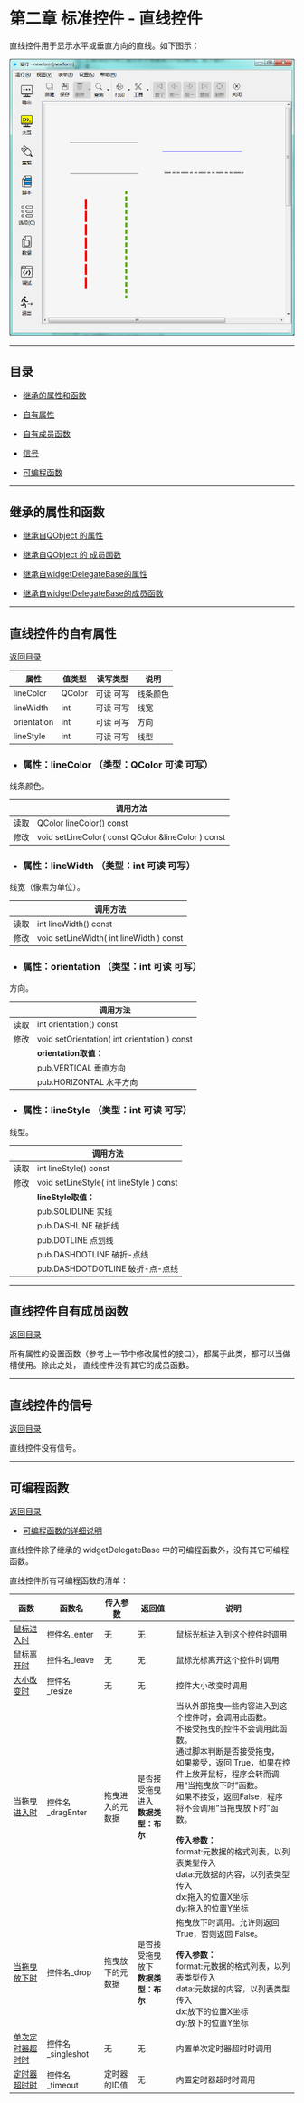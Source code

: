 # 第二章 标准控件 - 直线控件

直线控件用于显示水平或垂直方向的直线。如下图示：

![example](2-19-01.png)

---

<h2 id="category">目录</h2>

- [继承的属性和函数](#继承的属性和函数)

- [自有属性](#直线控件的自有属性)

- [自有成员函数](#直线控件自有成员函数)

- [信号](#直线控件的信号)

- [可编程函数](#可编程函数)

---

## 继承的属性和函数

- [继承自QObject 的属性](2-1-qobject?id=属性)

- [继承自QObject 的 成员函数](2-1-qobject?id=成员函数)

- [继承自widgetDelegateBase的属性](2-2-base?id=属性)

- [继承自widgetDelegateBase的成员函数](2-2-base?id=成员函数)

---

## 直线控件的自有属性

[返回目录](#category)

|属性|值类型|读写类型|说明|
| - | - | - | - |
|lineColor|QColor|可读 可写|线条颜色|
|lineWidth|int|可读 可写|线宽|
|orientation|int|可读 可写|方向|
|lineStyle|int|可读 可写|线型|

- ### 属性：lineColor （类型：QColor 可读 可写）

线条颜色。

|      |                      调用方法                       |
| ---- | -------------------------------------------------- |
| 读取 | QColor lineColor() const                           |
| 修改 | void setLineColor( const QColor &lineColor ) const |

- ### 属性：lineWidth （类型：int 可读 可写）

线宽（像素为单位）。

|      |                 调用方法                  |
| ---- | ---------------------------------------- |
| 读取 | int lineWidth() const                    |
| 修改 | void setLineWidth( int lineWidth ) const |

- ### 属性：orientation （类型：int 可读 可写）

方向。

|      |                   调用方法                    |
| ---- | -------------------------------------------- |
| 读取 | int orientation() const                      |
| 修改 | void setOrientation( int orientation ) const |
|      | **orientation取值：**                        |
|      | pub.VERTICAL 垂直方向                         |
|      | pub.HORIZONTAL 水平方向                       |

- ### 属性：lineStyle （类型：int 可读 可写）

线型。

|      |                 调用方法                  |
| ---- | ---------------------------------------- |
| 读取 | int lineStyle() const                    |
| 修改 | void setLineStyle( int lineStyle ) const |
|      | **lineStyle取值：**                      |
|      | pub.SOLIDLINE 实线                       |
|      | pub.DASHLINE 破折线                      |
|      | pub.DOTLINE 点划线                       |
|      | pub.DASHDOTLINE 破折-点线                 |
|      | pub.DASHDOTDOTLINE 破折-点-点线           |

---

## 直线控件自有成员函数

[返回目录](#category)

所有属性的设置函数（参考上一节中修改属性的接口），都属于此类，都可以当做槽使用。除此之处， 直线控件没有其它的成员函数。 

---

## 直线控件的信号

[返回目录](#category)

直线控件没有信号。

---

## 可编程函数

[返回目录](#category)

- [可编程函数的详细说明](1-4-openscript?id=控件的可编程函数)

直线控件除了继承的 widgetDelegateBase 中的可编程函数外，没有其它可编程函数。

直线控件所有可编程函数的清单：

|函数|函数名|传入参数|返回值|说明|
| - | - | - | - | - |
|[鼠标进入时](1-4-openscript?id=enter)|控件名_enter|无|无|鼠标光标进入到这个控件时调用|
|[鼠标离开时](1-4-openscript?id=leave)|控件名_leave|无|无|鼠标光标离开这个控件时调用|
|[大小改变时](1-4-openscript?id=resize)|控件名_resize|无|无|控件大小改变时调用|
|[当拖曳进入时](1-4-openscript?id=dragEnter)|控件名_dragEnter|拖曳进入的元数据|是否接受拖曳进入<br>**数据类型：布尔**|当从外部拖曳一些内容进入到这个控件时，会调用此函数。<br>不接受拖曳的控件不会调用此函数。<br>通过脚本判断是否接受拖曳，<br>如果接受，返回 True，如果在控件上放开鼠标，程序会转而调用“当拖曳放下时”函数。<br>如果不接受，返回False，程序将不会调用“当拖曳放下时”函数。<br><br>**传入参数：**<br>format:元数据的格式列表，以列表类型传入<br>data:元数据的内容，以列表类型传入<br>dx:拖入的位置X坐标<br>dy:拖入的位置Y坐标|
|[当拖曳放下时](1-4-openscript?id=drop)|控件名_drop|拖曳放下的元数据|是否接受拖曳放下<br>**数据类型：布尔**|拖曳放下时调用。允许则返回 True，否则返回 False。<br><br>**传入参数：**<br>format:元数据的格式列表，以列表类型传入<br>data:元数据的内容，以列表类型传入<br>dx:放下的位置X坐标<br>dy:放下的位置Y坐标|
|[单次定时器超时时](1-4-openscript?id=singleshot)|控件名_singleshot|无|无|内置单次定时器超时时调用|
|[定时器超时时](1-4-openscript?id=timeout)|控件名_timeout|定时器的ID值|无|内置定时器超时时调用|
